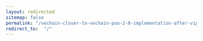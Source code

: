 ```yaml
---
layout: redirected
sitemap: false
permalink: "/vechain-closer-to-vechain-poa-2-0-implementation-after-vip193-launch/"
redirect_to:  "/"
---
```

